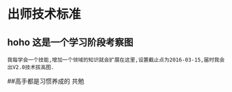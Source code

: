 # 出师技术标准

## hoho 这是一个学习阶段考察图
    我每学会一个技能,增加一个领域的知识就会扩展在这里,设置截止点为2016-03-15,届时我会出V2.0技术拔高图.

##高手都是习惯养成的 共勉